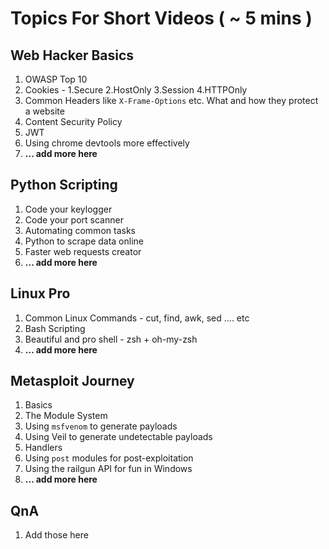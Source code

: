 # Topics For Short Videos ( ~ 5 mins )

## Web Hacker Basics
1. OWASP Top 10
2. Cookies - 1.Secure 2.HostOnly 3.Session 4.HTTPOnly
3. Common Headers like `X-Frame-Options` etc. What and how they protect a website
4. Content Security Policy
6. JWT
7. Using chrome devtools more effectively
8. **... add more here**

## Python Scripting
1. Code your keylogger
2. Code your port scanner
3. Automating common tasks
4. Python to scrape data online
5. Faster web requests creator
6. **... add more here**

## Linux Pro
1. Common Linux Commands - cut, find, awk, sed .... etc
2. Bash Scripting
3. Beautiful and pro shell - zsh + oh-my-zsh
4. **... add more here**

## Metasploit Journey
1. Basics
2. The Module System
3. Using `msfvenom` to generate payloads
4. Using Veil to generate undetectable payloads
5. Handlers
6. Using `post` modules for post-exploitation
7. Using the railgun API for fun in Windows
8. **... add more here**

## QnA
1. Add those here


